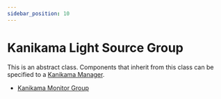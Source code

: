 ```yaml
---
sidebar_position: 10
---
```


# Kanikama Light Source Group

This is an abstract class.
Components that inherit from this class can be specified to a [Kanikama Manager](kanikama-manager).

- [Kanikama Monitor Group](kanikama-monitor-group)
